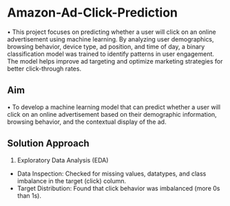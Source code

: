 # Amazon-Ad-Click-Prediction
•	This project focuses on predicting whether a user will click on an online advertisement using machine learning. By analyzing user demographics, browsing behavior, device type, ad position, and time of day, a binary classification model was trained to identify patterns in user engagement. The model helps improve ad targeting and optimize marketing strategies for better click-through rates.
## Aim
•	To develop a machine learning model that can predict whether a user will click on an online advertisement based on their demographic information, browsing behavior, and the contextual display of the ad.
## Solution Approach
1.	Exploratory Data Analysis (EDA)
 -	Data Inspection: Checked for missing values, datatypes, and class imbalance in the target (click) column.
 - 	Target Distribution: Found that click behavior was imbalanced (more 0s than 1s).
